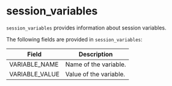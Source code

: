 # session_variables

`session_variables` provides information about session variables.

The following fields are provided in `session_variables`:

| **Field**      | **Description**        |
| -------------- | ---------------------- |
| VARIABLE_NAME  | Name of the variable.  |
| VARIABLE_VALUE | Value of the variable. |
